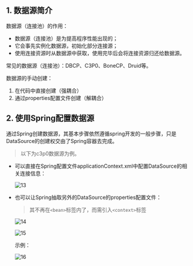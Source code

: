 ## 1. 数据源简介

数据源（连接池）的作用：

- 数据源（连接池）是为提高程序性能出现的；
- 它会事先实例化数据源，初始化部分连接源；
- 使用连接资源时从数据源中获取，使用完毕后会将连接资源归还给数据源。

常见的数据源（连接池）：DBCP、C3P0、BoneCP、Druid等。

数据源的手动创建：

1. 在代码中直接创建（强耦合）
2. 通过properties配置文件创建（解耦合）

## 2. 使用Spring配置数据源

通过Spring创建数据源，其基本步骤依然遵循spring开发的一般步骤，只是DataSource的创建权交由了Spring容器去完成。

> 以下为c3p0数据源为例。

- 可以直接在Spring配置文件applicationContext.xml中配置DataSource的相关连接信息：

    ![13](https://chua-n.gitee.io/figure-bed/notebook/JavaWeb/Spring/13.png)

- 也可以让Spring抽取另外的DataSource的properties配置文件：

    > 其不再在`<bean>`标签内了，而需引入`<context>`标签

    ![14](https://chua-n.gitee.io/figure-bed/notebook/JavaWeb/Spring/14.png)

    ![15](https://chua-n.gitee.io/figure-bed/notebook/JavaWeb/Spring/15.png)

    示例：

    ![16](https://chua-n.gitee.io/figure-bed/notebook/JavaWeb/Spring/16.png)

